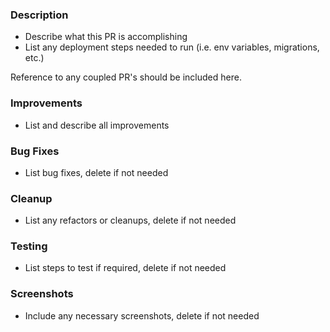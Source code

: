 ### Description

- Describe what this PR is accomplishing
- List any deployment steps needed to run (i.e. env variables, migrations, etc.)

Reference to any coupled PR's should be included here.

### Improvements

- List and describe all improvements

### Bug Fixes

- List bug fixes, delete if not needed

### Cleanup

- List any refactors or cleanups, delete if not needed

### Testing

- List steps to test if required, delete if not needed

### Screenshots

- Include any necessary screenshots, delete if not needed
